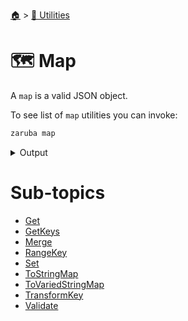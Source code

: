 <!--startTocHeader-->
[🏠](../../README.md) > [🔧 Utilities](../README.md)
# 🗺️ Map
<!--endTocHeader-->

A `map` is a valid JSON object.

To see list of `map` utilities you can invoke:

<!--startCode-->
```bash
zaruba map
```
 
<details>
<summary>Output</summary>
 
```````
Map manipulation utilities

Usage:
  zaruba map [command]

Available Commands:
  get               Get value from JSON map
  getKeys           Return JSON string list containing keys of JSON map
  merge             Merge JSON maps, in case of duplicate keys, the first ocurrance is going to be used
  rangeKey          Print map keys
  set               Set map[key] to value
  toStringMap       Transform to string map
  toVariedStringMap Transform to string map with various combination (original, kebab-case, camelCase, PascalCase, snake_case, lower case, UPPER CASE, UPPER_SNAKE_CASE, "double quoted", 'single quoted')
  transformKey      Transform map keys
  validate          Check whether jsonMap is valid JSON map or not

Flags:
  -h, --help   help for map

Use "zaruba map [command] --help" for more information about a command.
```````
</details>
<!--endCode-->

<!--startTocSubTopic-->
# Sub-topics
* [Get](get.md)
* [GetKeys](get-keys.md)
* [Merge](merge.md)
* [RangeKey](range-key.md)
* [Set](set.md)
* [ToStringMap](to-string-map.md)
* [ToVariedStringMap](to-varied-string-map.md)
* [TransformKey](transform-key.md)
* [Validate](validate.md)
<!--endTocSubTopic-->